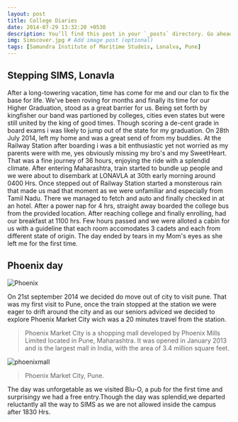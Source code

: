 ```yaml
---
layout: post
title: College Diaries
date: 2014-07-29 13:32:20 +0530
description: You’ll find this post in your `_posts` directory. Go ahead and edit it and re-build the site to see your changes. # Add post description (optional)
img: Simscover.jpg # Add image post (optional)
tags: [Samundra Institute of Maritime Studeis, Lonalva, Pune]
---
```

## Stepping SIMS, Lonavla
After a long-towering vacation, time has come for me and our clan to fix the base for life. We've been roving for months and finally its time for our Higher Graduation, stood as a great barrier for us. Being set forth by kingfisher our band was partioned by colleges, cities even states but were still united by the king of good times. Though scoring a de-cent grade in board exams i was likely to jump out of the state for my graduation. On 28th July 2014, left my home and was a great send of from my buddies. At the Railway Station after boarding i was a bit enthusiastic yet not worried as my parents were with me, yes obviously missing my bro's and my SweetHeart. That was a fine journey of 36 hours, enjoying the ride with a splendid climate. After entering Maharashtra, train started to bundle up people and we were about to disembark at LONAVLA at 30th early morning around 0400 Hrs. Once stepped out of Railway Station started a monsterous rain that made us mad that moment as we were unfamiliar and especially from Tamil Nadu. There we managed to fetch and auto and finally checked in at an hotel. After a power nap for 4 hrs, straight away boarded the college bus from the provided location. After reaching college and finally enrolling, had our breakfast at 1100 hrs. Few hours passed and we were alloted a cabin for us with a guideline that each room accomodates 3 cadets and each from different state of origin. The day ended by tears in my Mom's eyes as she left me for the first time.


## Phoenix day

![Phoenix]({{site.baseurl}}/assets/img/phoenix.jpg)  
     
     
     
On 21st september 2014 we decided do move out of city to visit pune. That was my first visit to Pune, once the train stopped at the station we were eager to drift around the city and as our seniors adviced we decided to explore Phoenix Market City wich was a 20 minutes travel from the station.

>Phoenix Market City is a shopping mall developed by Phoenix Mills Limited located in Pune, Maharashtra. It was opened in January 2013 and is the largest mall in India, with the area of 3.4 million square feet.


![phoenixmall]({{site.baseurl}}/assets/img/phoenixin.jpg)

     
>Phoenix Market City, Pune. 
   
The day was unforgetable as we visited Blu-O, a pub for the first time and surprisingy we had a free entry.Though the day was splendid,we departed reluctantly all the way to SIMS as we are not allowed inside the campus after 1830 Hrs.
     
    


